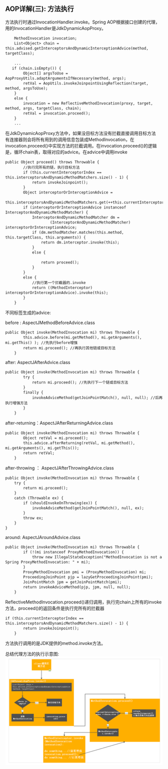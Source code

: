 ## AOP详解(三): 方法执行

方法执行时通过InvocationHandler.invoke。Spring AOP根据接口创建的代理，用的InvocationHandler是JdkDynamicAopProxy。

``` 
    MethodInvocation invocation;
    List<Object> chain = this.advised.getInterceptorsAndDynamicInterceptionAdvice(method, targetClass);
   
    ...
   if (chain.isEmpty()) {
        Object[] argsToUse = AopProxyUtils.adaptArgumentsIfNecessary(method, args);
        retVal = AopUtils.invokeJoinpointUsingReflection(target, method, argsToUse);
    }
    else {
        invocation = new ReflectiveMethodInvocation(proxy, target, method, args, targetClass, chain);
        retVal = invocation.proceed();
    }
    ...
```

在JdkDynamicAopProxy方法中，如果没目标方法没有拦截直接调用目标方法 <br>
有连接器则会将所有用到的调用信息包装成MethodInvocation，在invocation.proceed()中实现方法的拦截调用。在invocation.proceed()的逻辑是，循环chain表，取得对应的advice。在advice中调用invoke
```
public Object proceed() throws Throwable {
        //执行完所有的链，执行目标方法
        if (this.currentInterceptorIndex == this.interceptorsAndDynamicMethodMatchers.size() - 1) {
            return invokeJoinpoint();
        }
        Object interceptorOrInterceptionAdvice =
                this.interceptorsAndDynamicMethodMatchers.get(++this.currentInterceptorIndex);
        if (interceptorOrInterceptionAdvice instanceof InterceptorAndDynamicMethodMatcher) {
            InterceptorAndDynamicMethodMatcher dm =
                    (InterceptorAndDynamicMethodMatcher) interceptorOrInterceptionAdvice;
            if (dm.methodMatcher.matches(this.method, this.targetClass, this.arguments)) {
                return dm.interceptor.invoke(this);
            }
            else {
               
                return proceed();
            }
        }
        else {
            //执行第一个拦截器的.invoke
            return ((MethodInterceptor) interceptorOrInterceptionAdvice).invoke(this);
        }
    }
```
不同标签生成的advice:

before : AspectJMethodBeforeAdvice.class <br>
```
public Object invoke(MethodInvocation mi) throws Throwable {
        this.advice.before(mi.getMethod(), mi.getArguments(), mi.getThis() ); //先执行before增强
        return mi.proceed(); //再执行其他链或目标方法
    }
```
after: AspectJAfterAdvice.class <br>
```
public Object invoke(MethodInvocation mi) throws Throwable {
        try {
            return mi.proceed(); //先执行下一个链或目标方法
        }
        finally {
            invokeAdviceMethod(getJoinPointMatch(), null, null); //后再执行增强方法
        }
    }
```
after-returning：AspectJAfterReturningAdvice.class <br>  
```
public Object invoke(MethodInvocation mi) throws Throwable {
        Object retVal = mi.proceed();
        this.advice.afterReturning(retVal, mi.getMethod(), mi.getArguments(), mi.getThis());
        return retVal;
    }
```
after-throwing ： AspectJAfterThrowingAdvice.class  <br> 
```
public Object invoke(MethodInvocation mi) throws Throwable {
    try {
        return mi.proceed();
    }
    catch (Throwable ex) {
        if (shouldInvokeOnThrowing(ex)) {
            invokeAdviceMethod(getJoinPointMatch(), null, ex);
        }
        throw ex;
    }
}
```
around: AspectJAroundAdvice.class  
```
public Object invoke(MethodInvocation mi) throws Throwable {
        if (!(mi instanceof ProxyMethodInvocation)) {
            throw new IllegalStateException("MethodInvocation is not a Spring ProxyMethodInvocation: " + mi);
        }
        ProxyMethodInvocation pmi = (ProxyMethodInvocation) mi;
        ProceedingJoinPoint pjp = lazyGetProceedingJoinPoint(pmi);
        JoinPointMatch jpm = getJoinPointMatch(pmi);
        return invokeAdviceMethod(pjp, jpm, null, null);
    }
```

ReflectiveMethodInvocation.proceed()递归调用，执行完chain上所有的invoke方法，proceed()的返回条件是执行完所有的拦截器
```
if (this.currentInterceptorIndex == this.interceptorsAndDynamicMethodMatchers.size() - 1) {
        return invokeJoinpoint();
    }
```

方法执行调用的是JDK提供的method.invoke方法。

总结代理方法的执行示意图:
![invoke_sq](img/invoke_sq.png)